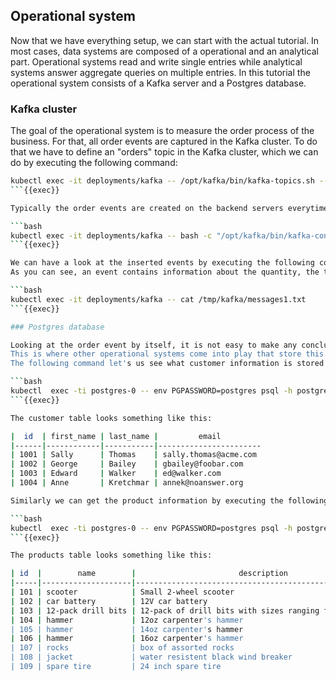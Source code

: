 ## Operational system

Now that we have everything setup, we can start with the actual tutorial. In
most cases, data systems are composed of a operational and an analytical part.
Operational systems read and write single entries while analytical
systems answer aggregate queries on multiple entries. 
In this tutorial the operational system consists of a Kafka server and a Postgres database.

### Kafka cluster

The goal of the operational system is to measure the order process of the business. For that, all order events are captured in the Kafka cluster.
To do that we have to define an "orders" topic in the Kafka cluster, which we can do by executing the following command:

```bash
kubectl exec -it deployments/kafka -- /opt/kafka/bin/kafka-topics.sh --create --bootstrap-server localhost:9092 --topic orders
```{{exec}}

Typically the order events are created on the backend servers everytime an user successfully submits an order. We will simulate this by inserting multiple events into Kafka by executing the following command.

```bash
kubectl exec -it deployments/kafka -- bash -c "/opt/kafka/bin/kafka-console-producer.sh --topic orders --broker-list kafka:9092 < /tmp/kafka/messages1.txt"
```{{exec}}

We can have a look at the inserted events by executing the following command:
As you can see, an event contains information about the quantity, the time, the customer and the product.

```bash
kubectl exec -it deployments/kafka -- cat /tmp/kafka/messages1.txt
```{{exec}}

### Postgres database

Looking at the order event by itself, it is not easy to make any conclusions because the event doesn't contain any context about the product and the customer.
This is where other operational systems come into play that store this kind of information. In our case the Postgres database.
The following command let's us see what customer information is stored inside the database.

```bash
kubectl  exec -ti postgres-0 -- env PGPASSWORD=postgres psql -h postgres -U postgres postgres -c "SELECT * from inventory.customers;"
```{{exec}}

The customer table looks something like this:

|  id  | first_name | last_name |         email         
|------|------------|-----------|-----------------------
| 1001 | Sally      | Thomas    | sally.thomas@acme.com
| 1002 | George     | Bailey    | gbailey@foobar.com
| 1003 | Edward     | Walker    | ed@walker.com
| 1004 | Anne       | Kretchmar | annek@noanswer.org

Similarly we can get the product information by executing the following command:

```bash
kubectl  exec -ti postgres-0 -- env PGPASSWORD=postgres psql -h postgres -U postgres postgres -c "SELECT * from inventory.products;"
```{{exec}}

The products table looks something like this:

| id  |        name        |                       description                       | weight 
|-----|--------------------|---------------------------------------------------------|--------
| 101 | scooter            | Small 2-wheel scooter                                   |   3.14
| 102 | car battery        | 12V car battery                                         |    8.1
| 103 | 12-pack drill bits | 12-pack of drill bits with sizes ranging from #40 to #3 |    0.8
| 104 | hammer             | 12oz carpenter's hammer                                 |   0.75
| 105 | hammer             | 14oz carpenter's hammer                                 |  0.875
| 106 | hammer             | 16oz carpenter's hammer                                 |      1
| 107 | rocks              | box of assorted rocks                                   |    5.3
| 108 | jacket             | water resistent black wind breaker                      |    0.1
| 109 | spare tire         | 24 inch spare tire                                      |   22.2

